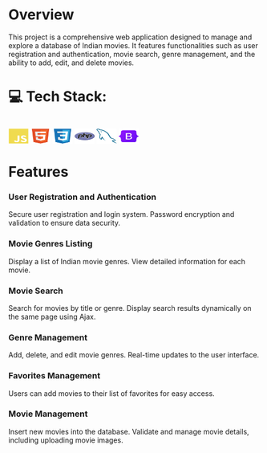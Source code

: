 # Overview
This project is a comprehensive web application designed to manage and explore a database of Indian movies. It features functionalities such as user registration and authentication, movie search, genre management, and the ability to add, edit, and delete movies. 
# 💻 Tech Stack:
<div style="display: inline_block"><br>
  <img align="center" alt="" height="30" width="40" src="https://raw.githubusercontent.com/devicons/devicon/master/icons/javascript/javascript-plain.svg">
  <img align="center" alt="" height="30" width="40" src="https://raw.githubusercontent.com/devicons/devicon/master/icons/html5/html5-original.svg">
  <img align="center" alt="" height="30" width="40" src="https://raw.githubusercontent.com/devicons/devicon/master/icons/css3/css3-original.svg"> 
  <img align="center" alt="" height="30" width="40" src="https://raw.githubusercontent.com/devicons/devicon/master/icons/php/php-original.svg">  
  <img align="center" alt="" height="30" width="40" src="https://raw.githubusercontent.com/devicons/devicon/master/icons/mysql/mysql-original.svg">   
  <img align="center" alt="" height="30" width="40" src="https://raw.githubusercontent.com/devicons/devicon/master/icons/bootstrap/bootstrap-original.svg"> 
<!––  <img align="center" alt="" height="30" width="40" src="https://raw.githubusercontent.com/devicons/devicon/master/icons/git/git-original.svg">  

</div>

# Features
<h3>User Registration and Authentication </h3>

Secure user registration and login system.
Password encryption and validation to ensure data security.
<h3> Movie Genres Listing  </h3>

Display a list of Indian movie genres.
View detailed information for each movie.
<h3> Movie Search  </h3>

Search for movies by title or genre.
Display search results dynamically on the same page using Ajax.
<h3> Genre Management  </h3>

Add, delete, and edit movie genres.
Real-time updates to the user interface.
<h3> Favorites Management  </h3>

Users can add movies to their list of favorites for easy access.
<h3> Movie Management  </h3>

Insert new movies into the database.
Validate and manage movie details, including uploading movie images.
